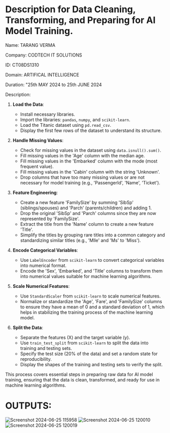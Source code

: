 # Description for Data Cleaning, Transforming, and Preparing for AI Model Training.

Name: TARANG VERMA

Company: CODTECH IT SOLUTIONS

ID: CT08DS1310

Domain: ARTIFICAL INTELLIGENCE

Duration: "25th MAY 2024 to 25th JUNE 2024

Description:

1. **Load the Data**: 
    - Install necessary libraries.
    - Import the libraries: `pandas`, `numpy`, and `scikit-learn`.
    - Load the Titanic dataset using `pd.read_csv`.
    - Display the first few rows of the dataset to understand its structure.

2. **Handle Missing Values**:
    - Check for missing values in the dataset using `data.isnull().sum()`.
    - Fill missing values in the 'Age' column with the median age.
    - Fill missing values in the 'Embarked' column with the mode (most frequent value).
    - Fill missing values in the 'Cabin' column with the string 'Unknown'.
    - Drop columns that have too many missing values or are not necessary for model training (e.g., 'PassengerId', 'Name', 'Ticket').

3. **Feature Engineering**:
    - Create a new feature 'FamilySize' by summing 'SibSp' (siblings/spouses) and 'Parch' (parents/children) and adding 1.
    - Drop the original 'SibSp' and 'Parch' columns since they are now represented by 'FamilySize'.
    - Extract the title from the 'Name' column to create a new feature 'Title'.
    - Simplify the titles by grouping rare titles into a common category and standardizing similar titles (e.g., 'Mlle' and 'Ms' to 'Miss').

4. **Encode Categorical Variables**:
    - Use `LabelEncoder` from `scikit-learn` to convert categorical variables into numerical format.
    - Encode the 'Sex', 'Embarked', and 'Title' columns to transform them into numerical values suitable for machine learning algorithms.

5. **Scale Numerical Features**:
    - Use `StandardScaler` from `scikit-learn` to scale numerical features.
    - Normalize or standardize the 'Age', 'Fare', and 'FamilySize' columns to ensure they have a mean of 0 and a standard deviation of 1, which helps in stabilizing the training process of the machine learning model.

6. **Split the Data**:
    - Separate the features (X) and the target variable (y).
    - Use `train_test_split` from `scikit-learn` to split the data into training and testing sets.
    - Specify the test size (20% of the data) and set a random state for reproducibility.
    - Display the shapes of the training and testing sets to verify the split.

This process covers essential steps in preparing raw data for AI model training, ensuring that the data is clean, transformed, and ready for use in machine learning algorithms.


# OUTPUTS:


![Screenshot 2024-06-25 115958](https://github.com/tarangver/CODTECH-TASK1/assets/122903177/d06ac6e9-065e-4e9a-952d-f0606c78381a)
![Screenshot 2024-06-25 120010](https://github.com/tarangver/CODTECH-TASK1/assets/122903177/00d03897-d0f9-4ec8-9078-184b78d7a6b8)
![Screenshot 2024-06-25 120019](https://github.com/tarangver/CODTECH-TASK1/assets/122903177/23c1ba82-de1d-4fbf-a28b-05e7bdfc8a10)
